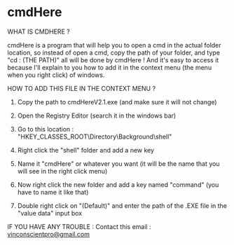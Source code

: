 # cmdHere


WHAT IS CMDHERE ?

  cmdHere is a program that will help you to open a cmd in the actual folder location, so instead of open a cmd, copy the path of your folder, and type "cd :     (THE PATH)" all will be done by cmdHere ! And it's easy to access it because I'll explain to you how to add it in the context menu (the menu when you right     click) of windows.





HOW TO ADD THIS FILE IN THE CONTEXT MENU ?

  1. Copy the path to cmdHereV2.1.exe (and make sure it will not change) 

  2. Open the Registry Editor (search it in the windows bar)

  3. Go to this location : "HKEY_CLASSES_ROOT\Directory\Background\shell"

  4. Right click the "shell" folder and add a new key

  5. Name it "cmdHere" or whatever you want (it will be the name that you will see in the right click menu)

  6. Now right click the new folder and add a key named "command" (you have to name it like that)

  7. Double right click on "(Default)" and enter the path of the .EXE file in the "value data" input box



IF YOU HAVE ANY TROUBLE :
  Contact this email : vinconscientpro@gmail.com
